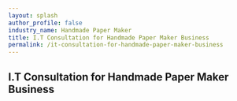 ```yaml
---
layout: splash 
author_profile: false 
industry_name: Handmade Paper Maker
title: I.T Consultation for Handmade Paper Maker Business
permalink: /it-consultation-for-handmade-paper-maker-business
---
```


## I.T Consultation for Handmade Paper Maker Business